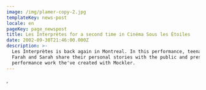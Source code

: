 ```yaml
---
image: /img/plamer-copy-2.jpg
templateKey: news-post
locale: en
pageKey: page_newspost
title: Les Interprètes for a second time in Cinéma Sous les Étoiles
date: 2002-09-30T21:46:00.000Z
description: >-
  Les Interprètes is back again in Montreal. In this performance, teenage Zahia,
  Farah and Sarah share their personal stories with the public and present the
  performance work the've created with Mockler.
---
```

,
